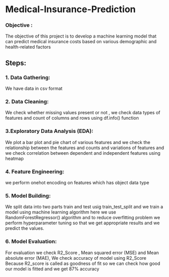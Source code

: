 # Medical-Insurance-Prediction

### Objective :
The objective of this project is to develop a machine learning model that can predict medical insurance costs based on various demographic and health-related factors

## Steps:

### 1. Data Gathering:
We have data in csv format

### 2. Data Cleaning:
We check whether missing values present or not , we check data types of features and count of columns and rows using df.info() function

### 3.Exploratory Data Analysis (EDA):
We plot a bar plot and pie chart of various features and we check the relationship between the features and counts and variations of features and we check correlation between dependent and independent  features using heatmap 

### 4. Feature Engineering:
we perform onehot encoding on features which has object data type

### 5. Model Building:
We split data into two parts train and test usig train_test_split and we train a model using machine learning algorithm here we use RandomForestRegressor() algorithm
and to reduce overfitting problem we perform hyperparameter tuning so that we get appropriate results and we predict the values.

### 6. Model Evaluation:
For evaluation we check R2_Score , Mean squared error (MSE) and Mean absolute error (MAE), We check accuracy of model using R2_Score Because R2_score is called as goodness of fit so we can check how good our model is fitted and we get 87% accuracy
